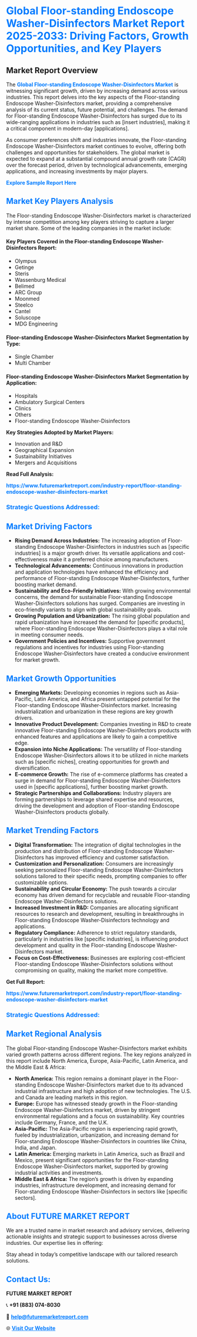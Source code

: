 <h1 style="color: #007BFF;">Global Floor-standing Endoscope Washer-Disinfectors Market Report 2025-2033: Driving Factors, Growth Opportunities, and Key Players</h1>

<section id="overview">
<h2>Market Report Overview</h2>
<p>The <a href="https://www.futuremarketreport.com/industry-report/floor-standing-endoscope-washer-disinfectors-market" style="color: #007BFF; text-decoration: none;"><strong>Global Floor-standing Endoscope Washer-Disinfectors Market</strong></a> is witnessing significant growth, driven by increasing demand across various industries. This report delves into the key aspects of the Floor-standing Endoscope Washer-Disinfectors market, providing a comprehensive analysis of its current status, future potential, and challenges. The demand for Floor-standing Endoscope Washer-Disinfectors has surged due to its wide-ranging applications in industries such as [insert industries], making it a critical component in modern-day [applications].</p>
<p>As consumer preferences shift and industries innovate, the Floor-standing Endoscope Washer-Disinfectors market continues to evolve, offering both challenges and opportunities for stakeholders. The global market is expected to expand at a substantial compound annual growth rate (CAGR) over the forecast period, driven by technological advancements, emerging applications, and increasing investments by major players.</p>
</section>

<section id="overview">
<p><a href="https://www.futuremarketreport.com/request-sample/reportId=126946" style="color: #007BFF; text-decoration: none;"><strong>Explore Sample Report Here</strong></a></p>
</section>

<section id="key-players">
<h2 style="color: #007BFF;">Market Key Players Analysis</h2>
<p>The Floor-standing Endoscope Washer-Disinfectors market is characterized by intense competition among key players striving to capture a larger market share. Some of the leading companies in the market include:</p>
<h4>Key Players Covered in the Floor-standing Endoscope Washer-Disinfectors Report:</h4>
<ul><li>Olympus</li><li>Getinge</li><li>Steris</li><li>Wassenburg Medical</li><li>Belimed</li><li>ARC Group</li><li>Moonmed</li><li>Steelco</li><li>Cantel</li><li>Soluscope</li><li>MDG Engineering</li></ul>
<h4>Floor-standing Endoscope Washer-Disinfectors Market Segmentation by Type:</h4>
<ul><li>Single Chamber</li><li>Multi Chamber</li></ul>

<h4>Floor-standing Endoscope Washer-Disinfectors Market Segmentation by Application:</h4>
<ul><li>Hospitals</li><li>Ambulatory Surgical Centers</li><li>Clinics</li><li>Others</li><li>Floor-standing Endoscope Washer-Disinfectors</li></ul>
<p><strong>Key Strategies Adopted by Market Players:</strong></p>
<ul>
<li>Innovation and R&D</li>
<li>Geographical Expansion</li>
<li>Sustainability Initiatives</li>
<li>Mergers and Acquisitions</li>
</ul>
</section>

<section>
<p><strong>Read Full Analysis: </strong></p><a href="https://www.futuremarketreport.com/industry-report/floor-standing-endoscope-washer-disinfectors-market" style="color: #007BFF; text-decoration: none;"><strong>https://www.futuremarketreport.com/industry-report/floor-standing-endoscope-washer-disinfectors-market</strong></a>
<h3 style="color: #007BFF;">Strategic Questions Addressed:</h3>
</section>

<section id="driving-factors">
<h2 style="color: #007BFF;">Market Driving Factors</h2>
<ul>
<li><strong>Rising Demand Across Industries:</strong> The increasing adoption of Floor-standing Endoscope Washer-Disinfectors in industries such as [specific industries] is a major growth driver. Its versatile applications and cost-effectiveness make it a preferred choice among manufacturers.</li>
<li><strong>Technological Advancements:</strong> Continuous innovations in production and application technologies have enhanced the efficiency and performance of Floor-standing Endoscope Washer-Disinfectors, further boosting market demand.</li>
<li><strong>Sustainability and Eco-Friendly Initiatives:</strong> With growing environmental concerns, the demand for sustainable Floor-standing Endoscope Washer-Disinfectors solutions has surged. Companies are investing in eco-friendly variants to align with global sustainability goals.</li>
<li><strong>Growing Population and Urbanization:</strong> The rising global population and rapid urbanization have increased the demand for [specific products], where Floor-standing Endoscope Washer-Disinfectors plays a vital role in meeting consumer needs.</li>
<li><strong>Government Policies and Incentives:</strong> Supportive government regulations and incentives for industries using Floor-standing Endoscope Washer-Disinfectors have created a conducive environment for market growth.</li>
</ul>
</section>

<section id="growth-opportunities">
<h2 style="color: #007BFF;">Market Growth Opportunities</h2>
<ul>
<li><strong>Emerging Markets:</strong> Developing economies in regions such as Asia-Pacific, Latin America, and Africa present untapped potential for the Floor-standing Endoscope Washer-Disinfectors market. Increasing industrialization and urbanization in these regions are key growth drivers.</li>
<li><strong>Innovative Product Development:</strong> Companies investing in R&D to create innovative Floor-standing Endoscope Washer-Disinfectors products with enhanced features and applications are likely to gain a competitive edge.</li>
<li><strong>Expansion into Niche Applications:</strong> The versatility of Floor-standing Endoscope Washer-Disinfectors allows it to be utilized in niche markets such as [specific niches], creating opportunities for growth and diversification.</li>
<li><strong>E-commerce Growth:</strong> The rise of e-commerce platforms has created a surge in demand for Floor-standing Endoscope Washer-Disinfectors used in [specific applications], further boosting market growth.</li>
<li><strong>Strategic Partnerships and Collaborations:</strong> Industry players are forming partnerships to leverage shared expertise and resources, driving the development and adoption of Floor-standing Endoscope Washer-Disinfectors products globally.</li>
</ul>
</section>

<section id="trending-factors">
<h2 style="color: #007BFF;">Market Trending Factors</h2>
<ul>
<li><strong>Digital Transformation:</strong> The integration of digital technologies in the production and distribution of Floor-standing Endoscope Washer-Disinfectors has improved efficiency and customer satisfaction.</li>
<li><strong>Customization and Personalization:</strong> Consumers are increasingly seeking personalized Floor-standing Endoscope Washer-Disinfectors solutions tailored to their specific needs, prompting companies to offer customizable options.</li>
<li><strong>Sustainability and Circular Economy:</strong> The push towards a circular economy has driven demand for recyclable and reusable Floor-standing Endoscope Washer-Disinfectors solutions.</li>
<li><strong>Increased Investment in R&D:</strong> Companies are allocating significant resources to research and development, resulting in breakthroughs in Floor-standing Endoscope Washer-Disinfectors technology and applications.</li>
<li><strong>Regulatory Compliance:</strong> Adherence to strict regulatory standards, particularly in industries like [specific industries], is influencing product development and quality in the Floor-standing Endoscope Washer-Disinfectors market.</li>
<li><strong>Focus on Cost-Effectiveness:</strong> Businesses are exploring cost-efficient Floor-standing Endoscope Washer-Disinfectors solutions without compromising on quality, making the market more competitive.</li>
</ul>
</section>

<section>
<p><strong>Get Full Report: </strong></p><a href="https://www.futuremarketreport.com/industry-report/floor-standing-endoscope-washer-disinfectors-market" style="color: #007BFF; text-decoration: none;"><strong>https://www.futuremarketreport.com/industry-report/floor-standing-endoscope-washer-disinfectors-market</strong></a>
<h3 style="color: #007BFF;">Strategic Questions Addressed:</h3>
</section>


<section id="regional-analysis">
<h2 style="color: #007BFF;">Market Regional Analysis</h2>
<p>The global Floor-standing Endoscope Washer-Disinfectors market exhibits varied growth patterns across different regions. The key regions analyzed in this report include North America, Europe, Asia-Pacific, Latin America, and the Middle East & Africa:</p>
<ul>
<li><strong>North America:</strong> This region remains a dominant player in the Floor-standing Endoscope Washer-Disinfectors market due to its advanced industrial infrastructure and high adoption of new technologies. The U.S. and Canada are leading markets in this region.</li>
<li><strong>Europe:</strong> Europe has witnessed steady growth in the Floor-standing Endoscope Washer-Disinfectors market, driven by stringent environmental regulations and a focus on sustainability. Key countries include Germany, France, and the U.K.</li>
<li><strong>Asia-Pacific:</strong> The Asia-Pacific region is experiencing rapid growth, fueled by industrialization, urbanization, and increasing demand for Floor-standing Endoscope Washer-Disinfectors in countries like China, India, and Japan.</li>
<li><strong>Latin America:</strong> Emerging markets in Latin America, such as Brazil and Mexico, present significant opportunities for the Floor-standing Endoscope Washer-Disinfectors market, supported by growing industrial activities and investments.</li>
<li><strong>Middle East & Africa:</strong> The region’s growth is driven by expanding industries, infrastructure development, and increasing demand for Floor-standing Endoscope Washer-Disinfectors in sectors like [specific sectors].</li>
</ul>
</section>

<footer>
<h2 style="color: #007BFF;">About FUTURE MARKET REPORT</h2>
<p>We are a trusted name in market research and advisory services, delivering actionable insights and strategic support to businesses across diverse industries. Our expertise lies in offering:</p>

<p>Stay ahead in today’s competitive landscape with our tailored research solutions.</p>

<h2 style="color: #007BFF;">Contact Us:</h2>
<p><strong>FUTURE MARKET REPORT</strong></p>
<p>📞 <strong>+91 (883) 074-8030</strong></p>
<p>📧 <strong><a href="mailto:help@futuremarketreport.com" style="color: #007BFF;">help@futuremarketreport.com</a></strong></p>
<p>🌐 <strong><a href="https://www.futuremarketreport.com/" style="color: #007BFF;">Visit Our Website</a></strong></p>
</footer>